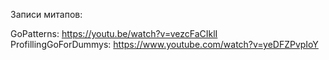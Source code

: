 Записи митапов:

GoPatterns: https://youtu.be/watch?v=vezcFaCIklI \
ProfillingGoForDummys: https://www.youtube.com/watch?v=yeDFZPvpIoY
